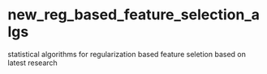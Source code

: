 # new_reg_based_feature_selection_algs
statistical algorithms for regularization based feature seletion based on latest research
